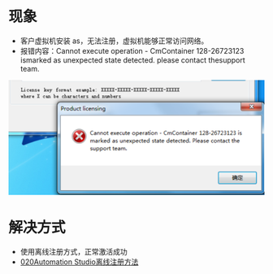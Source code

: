 # 现象

- 客户虚拟机安装 as，无法注册，虚拟机能够正常访问网络。
- 报错内容：Cannot execute operation - CmContainer 128-26723123 ismarked as unexpected state detected. please contact thesupport team.

![](FILES/026AS注册时提示Cannot%20execute%20operation/image-20230819215955765.png)

# 解决方式

- 使用离线注册方式，正常激活成功
- [020Automation Studio离线注册方法](020Automation%20Studio离线注册方法.md)
